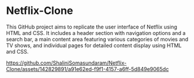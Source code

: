 # Netflix-Clone
This GitHub project aims to replicate the user interface of Netflix using HTML and CSS. It includes a header section with navigation options and a search bar, a main content area featuring various categories of movies and TV shows, and individual pages for detailed content display using HTML and CSS.

https://github.com/ShaliniSomasundaram/Netflix-Clone/assets/142829891/a91e62ed-f9f1-4157-a6ff-5d849e9065dc


